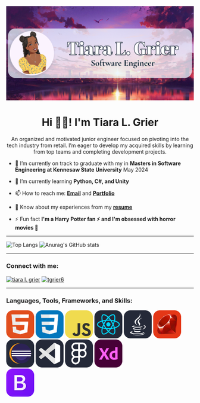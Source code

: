 <img src="https://github.com/tiaralgrier/tiaralgrier/blob/main/Github Banner.png?raw=true" alt="Profile banner of software engineer Tiara L. Grier" />
<h1 align="center">Hi 👋🏾! I'm Tiara L. Grier</h1>
<p align="center">An organized and motivated junior engineer focused on pivoting into the tech industry from retail. I’m eager to develop my acquired skills by learning from top teams and completing development projects.</p>

- 🔭 I’m currently on track to graduate with my in **Masters in Software Engineering at Kennesaw State University** May 2024

- 🌱 I’m currently learning **Python, C#, and Unity**

- 📫 How to reach me: **<a href="mailto:tiaragrier2@gmail.com">Email</a>** and **<a href="tiaralgrier.com">Portfolio</a>**

- 📄 Know about my experiences from my <a href="[https://drive.google.com/file/d/1AOh619bEPn5yfgQ1odj9arao83-bkLce/view?usp=sharing](https://drive.google.com/file/d/1Q5r2lgspBanLBpgHfwF_x-VVl6Oucge_/view?usp=sharing)" target="_blank">**resume**</a>

- ⚡ Fun fact **I'm a Harry Potter fan ⚡️ and I'm obsessed with horror movies 🔪**

---

![Top Langs](https://github-readme-stats.vercel.app/api/top-langs/?username=tiaralgrier&layout=compact)
![Anurag's GitHub stats](https://github-readme-stats.vercel.app/api?username=tiaralgrier&show_icons=true&theme=radical&rank_icon=github)

---

<h3 align="left">Connect with me:</h3>
<p align="left">
<a href="https://linkedin.com/in/tiaragrier2" target="blank"><img align="center" src="https://raw.githubusercontent.com/rahuldkjain/github-profile-readme-generator/master/src/images/icons/Social/linked-in-alt.svg" alt="tiara l. grier" height="30" width="40" /></a>
<a href="https://dribbble.com/tgrier6" target="blank"><img align="center" src="https://raw.githubusercontent.com/rahuldkjain/github-profile-readme-generator/master/src/images/icons/Social/dribbble.svg" alt="tgrier6" height="30" width="40" /></a>
</p>

---

<h3 align="left">Languages, Tools, Frameworks, and Skills:</h3>
<p>
<img src="https://raw.githubusercontent.com/tandpfun/skill-icons/59059d9d1a2c092696dc66e00931cc1181a4ce1f/icons/HTML.svg" class="html" width="75">
<img src="https://raw.githubusercontent.com/tandpfun/skill-icons/59059d9d1a2c092696dc66e00931cc1181a4ce1f/icons/CSS.svg" class="css" width="75">
<img src="https://raw.githubusercontent.com/tandpfun/skill-icons/59059d9d1a2c092696dc66e00931cc1181a4ce1f/icons/JavaScript.svg" class="js" width="75">
<img src="https://raw.githubusercontent.com/tandpfun/skill-icons/59059d9d1a2c092696dc66e00931cc1181a4ce1f/icons/React-Dark.svg" class="react" width="75">
<img src="https://raw.githubusercontent.com/tandpfun/skill-icons/59059d9d1a2c092696dc66e00931cc1181a4ce1f/icons/Java-Dark.svg" class="java" width="75">
<img src="https://raw.githubusercontent.com/tandpfun/skill-icons/59059d9d1a2c092696dc66e00931cc1181a4ce1f/icons/Ruby.svg" class="ruby" width="75">
<br/ >
<img src="https://raw.githubusercontent.com/tandpfun/skill-icons/59059d9d1a2c092696dc66e00931cc1181a4ce1f/icons/Eclipse-Dark.svg" class="eclipse" width="75">
<img src="https://raw.githubusercontent.com/tandpfun/skill-icons/59059d9d1a2c092696dc66e00931cc1181a4ce1f/icons/VSCode-Dark.svg" class="vscode" width="75">
<img src="https://raw.githubusercontent.com/tandpfun/skill-icons/59059d9d1a2c092696dc66e00931cc1181a4ce1f/icons/Figma-Dark.svg" class="figma" width="75">
<img src="https://raw.githubusercontent.com/tandpfun/skill-icons/59059d9d1a2c092696dc66e00931cc1181a4ce1f/icons/XD.svg" class="adobexd" width="75">
<br/ >
<img src="https://raw.githubusercontent.com/tandpfun/skill-icons/59059d9d1a2c092696dc66e00931cc1181a4ce1f/icons/Bootstrap.svg" class="bootstrap" width="75">
</p>
